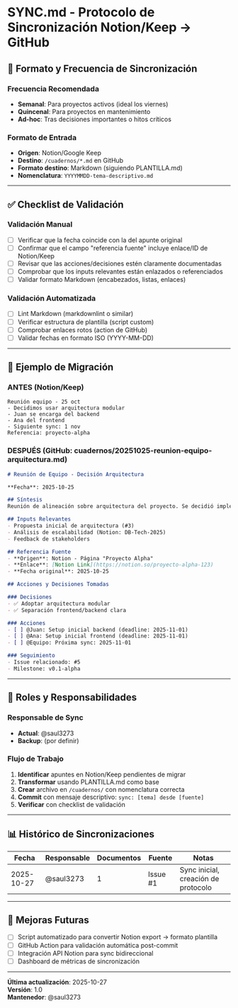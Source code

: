 # SYNC.md - Protocolo de Sincronización Notion/Keep → GitHub

## 📅 Formato y Frecuencia de Sincronización

### Frecuencia Recomendada
- **Semanal**: Para proyectos activos (ideal los viernes)
- **Quincenal**: Para proyectos en mantenimiento
- **Ad-hoc**: Tras decisiones importantes o hitos críticos

### Formato de Entrada
- **Origen**: Notion/Google Keep
- **Destino**: `/cuadernos/*.md` en GitHub
- **Formato destino**: Markdown (siguiendo PLANTILLA.md)
- **Nomenclatura**: `YYYYMMDD-tema-descriptivo.md`

---

## ✅ Checklist de Validación

### Validación Manual
- [ ] Verificar que la fecha coincide con la del apunte original
- [ ] Confirmar que el campo "referencia fuente" incluye enlace/ID de Notion/Keep
- [ ] Revisar que las acciones/decisiones estén claramente documentadas
- [ ] Comprobar que los inputs relevantes están enlazados o referenciados
- [ ] Validar formato Markdown (encabezados, listas, enlaces)

### Validación Automatizada
- [ ] Lint Markdown (markdownlint o similar)
- [ ] Verificar estructura de plantilla (script custom)
- [ ] Comprobar enlaces rotos (action de GitHub)
- [ ] Validar fechas en formato ISO (YYYY-MM-DD)

---

## 📝 Ejemplo de Migración

### ANTES (Notion/Keep)
```
Reunión equipo - 25 oct
- Decidimos usar arquitectura modular
- Juan se encarga del backend
- Ana del frontend
- Siguiente sync: 1 nov
Referencia: proyecto-alpha
```

### DESPUÉS (GitHub: cuadernos/20251025-reunion-equipo-arquitectura.md)
```markdown
# Reunión de Equipo - Decisión Arquitectura

**Fecha**: 2025-10-25

## Síntesis
Reunión de alineación sobre arquitectura del proyecto. Se decidió implementar una arquitectura modular para facilitar escalabilidad y mantenimiento.

## Inputs Relevantes
- Propuesta inicial de arquitectura (#3)
- Análisis de escalabilidad (Notion: DB-Tech-2025)
- Feedback de stakeholders

## Referencia Fuente
- **Origen**: Notion - Página "Proyecto Alpha"
- **Enlace**: [Notion Link](https://notion.so/proyecto-alpha-123)
- **Fecha original**: 2025-10-25

## Acciones y Decisiones Tomadas

### Decisiones
- ✅ Adoptar arquitectura modular
- ✅ Separación frontend/backend clara

### Acciones
- [ ] @Juan: Setup inicial backend (deadline: 2025-11-01)
- [ ] @Ana: Setup inicial frontend (deadline: 2025-11-01)
- [ ] @Equipo: Próxima sync: 2025-11-01

### Seguimiento
- Issue relacionado: #5
- Milestone: v0.1-alpha
```

---

## 👥 Roles y Responsabilidades

### Responsable de Sync
- **Actual**: @saul3273
- **Backup**: (por definir)

### Flujo de Trabajo
1. **Identificar** apuntes en Notion/Keep pendientes de migrar
2. **Transformar** usando PLANTILLA.md como base
3. **Crear** archivo en `/cuadernos/` con nomenclatura correcta
4. **Commit** con mensaje descriptivo: `sync: [tema] desde [fuente]`
5. **Verificar** con checklist de validación

---

## 📊 Histórico de Sincronizaciones

| Fecha | Responsable | Documentos | Fuente | Notas |
|-------|-------------|------------|--------|-------|
| 2025-10-27 | @saul3273 | 1 | Issue #1 | Sync inicial, creación de protocolo |

---

## 🔧 Mejoras Futuras

- [ ] Script automatizado para convertir Notion export → formato plantilla
- [ ] GitHub Action para validación automática post-commit
- [ ] Integración API Notion para sync bidireccional
- [ ] Dashboard de métricas de sincronización

---

**Última actualización**: 2025-10-27  
**Versión**: 1.0  
**Mantenedor**: @saul3273
